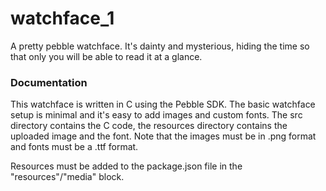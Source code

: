 # watchface_1
A pretty pebble watchface. It's dainty and mysterious, hiding the time so that 
only you will be able to read it at a glance.

###  Documentation
This watchface is written in C using the Pebble SDK. The basic watchface setup 
is minimal and it's easy to add images and custom fonts.
The src directory contains the C code, the resources directory contains the 
uploaded image and the font. Note that the images must be in .png format and fonts 
must be a .ttf format.

Resources must be added to the package.json file in the "resources"/"media" block. 
